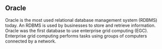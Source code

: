 ## Oracle
Oracle is the most used relational database management system (RDBMS) today. An RDBMS is used by businesses to store and retrieve information. Oracle was the first database to use enterprise grid computing (EGC). Enterprise grid computing performs tasks using groups of computers connected by a network.
